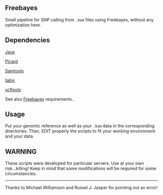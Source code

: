 ## Freebayes
Small pipeline for SNP calling from `.bam` files using Freebayes, without any optimization here.

## Dependencies
[Java](https://www.java.com/en/)

[Picard](https://broadinstitute.github.io/picard/)

[Samtools](https://github.com/samtools/samtools)

[tabix](https://www.htslib.org/doc/tabix.html)

[vcftools](http://vcftools.sourceforge.net)

See also [Freebayes](https://github.com/ekg/freebayes) requirements.. 


## Usage
Put your genomic reference as well as your `.bam` data in the corresponding directories.
Then, EDIT properly the scripts to fit your working environment and your data.

## WARNING
These scripts were developed for particular servers. 
Use at your own risk...killing!
Keep in mind that some modifications will be required for some circumstancies.


------
Thanks to Michael Williamson and Russel J. Jasper for pointing out an error!
